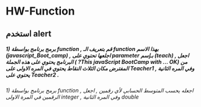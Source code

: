 # HW-Function
## استخدم alert 

##### 1) برمج برنامج بواسطة function , قم بتعريف الـ function بهذا الاسم (javascript_Boot_camp) , اجلعها تحتوي على parameter بـإسم (teach) , اجعل البرنامج يحتوي على هذه الجملة ( ?This javaScript BootCamp with ... OK) من المفترض مكان الثلاث النقاط يحتوي في المره الاولى على Teacher1 , وفي المره الثانية يحتوي على Teacher2 . 


 
###### 1) برمج برنامج بواسطة function , اجعله يحسب المتوسط الحسابي لأي رقمين , اجعل الرقمين في المرة الاولى integer , وفي المره الثانية double 

